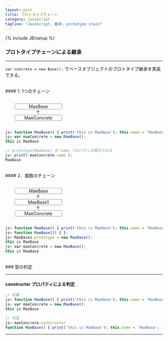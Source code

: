 ```yaml
---
layout: post
title: プロトタイプチェーン
category: JavaScript
tagline: "JavaScript, 継承, protptype chain"
---
```

{% include JB/setup %}

<style>
div.uml-box {
    margin-left: 30px;
    margin-top: 30px;
    margin-bottom: 30px;
}
div.class-box {
    border: 1px solid #8c8b8b;
    width: 150px;
    border-radius: 3px;
    text-align: center;
}

div.diagram-row {
    width: 150px;
    text-align: center;
}

</style>

### プロトタイプチェーンによる継承
<hr class='section-line'>

``` var concrete = new Base(); ```
でベースオブジェクトのプロトタイプ継承を実装できる。

<br>
#### 1. 1つのチェーン

<div class='uml-box'>
    <div class='class-box'> MaeBase </div>
    <div class='diagram-row'>↑</div>
    <div class='class-box'> MaeConcrete </div>
</div>

``` JavaScript
js> function MaeBase() { print('this is MaeBase'); this.name = 'MaeBase'; };
js> var maeConcrete = new MaeBase();
this is MaeBase

// prototype(MaeBase) の name プロパティが表示される
js> print( maeConcrete.name );      
MaeBase
```

<br>
#### 2．複数のチェーン

<div class='uml-box'>
    <div class='class-box'> MaeBase </div>
    <div class='diagram-row'>↑</div>
    <div class='class-box'> MaeBase1 </div>
    <div class='diagram-row'>↑</div>
    <div class='class-box'> MaeConcrete </div>
</div>

``` JavaScript
js> function MaeBase() { print('this is MaeBase'); this.name = 'MaeBase'; };
js> function MaeBase1() { };
js> MaeBase1.prototype = new MaeBase();
this is MaeBase
js> var maeConcrete = new MaeBase();
this is MaeBase
```


<br>
### 型の判定
<hr class='section-line'>

#### constructor プロパティによる判定

``` JavaScript
// 定義
js> function MaeBase() { print('this is MaeBase'); this.name = 'MaeBase'; };
js> var maeConcrete = new MaeBase();
this is MaeBase

// 判定
js> maeConcrete.constructor        
function MaeBase() { print('this is MaeBase'); this.name = 'MaeBase'; }
```

***
